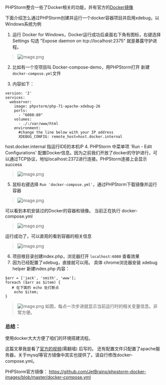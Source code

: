 PHPStorm整合一些了Docker相关的功能，并有官方的[Docker镜像](https://hub.docker.com/r/phpstorm/php-71-apache-xdebug/)

下面介绍怎么通过PHPStorm创建并运行一个docker容器项目并启用xdebug，以Windows系统为例
1. 运行 Docker for Windows，Docker运行成功后桌面右下角有图标，右键选择Settings
勾选 "Expose daemon on tcp://localhost:2375" 就是暴露守护进程。

> ![image.png](https://hexo-blog.pek3b.qingstor.com/upload_images/71414-32abe015ec6f0d83.png?imageMogr2/auto-orient/strip%7CimageView2/2/w/1240)

2. 比如有一个空项目叫 Docker-compose-demo，用PHPStorm打开
 新建 `docker-compose.yml`文件 

3. 内容如下：
```
version: '2'
services:
  webserver:
    image: phpstorm/php-71-apache-xdebug-26
    ports:
      - "6080:80"
    volumes:
      - ./:/var/www/html
    environment:
      #change the line below with your IP address
      XDEBUG_CONFIG: remote_host=host.docker.internal
```
host.docker.internal 指运行IDE的本机IP
4.  PHPStorm 中菜单项 'Run - Edit Configurations' 配置Docker信息。因为之前我们开放了docker的守护进行，可以通过TCP协议，地址localhost:2372进行连接。PHPStorm连接上会显示 success

> ![image.png](https://hexo-blog.pek3b.qingstor.com/upload_images/71414-11055592fc40363b.png?imageMogr2/auto-orient/strip%7CimageView2/2/w/1240)

5. 鼠标右键选择 `Run 'docker-compose.yml'`，通过PHPStorm下载镜像并运行容器
> ![image.png](https://hexo-blog.pek3b.qingstor.com/upload_images/71414-158940ebd3c8d5ae.png?imageMogr2/auto-orient/strip%7CimageView2/2/w/1240)

可以看到本机安装过的Docker的容器和镜像。
当前正在执行 docker-compose.yml

> ![image.png](https://hexo-blog.pek3b.qingstor.com/upload_images/71414-2f5f6d49f0b7819f.png?imageMogr2/auto-orient/strip%7CimageView2/2/w/1240)

运行成功了，可以直观的看到容器的相关信息
> ![image.png](https://hexo-blog.pek3b.qingstor.com/upload_images/71414-09b95cb716bf5062.png?imageMogr2/auto-orient/strip%7CimageView2/2/w/1240)

6. 项目根目录创建index.php，浏览器打开 `localhost:6080` 查看效果
7. 因为已经配置了xdebug，直接就可以用。
具体 chrome浏览器安装 xdebug helper
新建index.php
内容：
```
$arr = ['jack', 'smith', 'www'];
foreach ($arr as $item) {
   # 在下面的 echo 处打断点
    echo $item;
}
```
> ![image.png](https://hexo-blog.pek3b.qingstor.com/upload_images/71414-7056ab428f86095d.png?imageMogr2/auto-orient/strip%7CimageView2/2/w/1240)
如图，每点一次步进就显示当前运行时的相关变量信息。非常方便。

### 总结：
使用docker大大方便了咱们的环境搭建流程。

这篇文章我是看了[官方的视频](https://www.youtube.com/watch?v=bWbXMy_mxxE)(需翻墙) 后写的。
还有配置文件只配置了apache服务器，关于mysql等官方镜像中其实也提供了。请自行修改docker-compose.yml。

PHPStorm官方镜像：
https://github.com/JetBrains/phpstorm-docker-images/blob/master/docker-compose.yml
